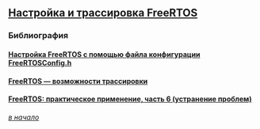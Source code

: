 ## [Настройка и трассировка FreeRTOS](#)

### Библиография

#### [Настройка FreeRTOS с помощью файла конфигурации FreeRTOSConfig.h](https://freertos.org/Documentation/02-Kernel/03-Supported-devices/02-Customization)

#### [FreeRTOS — возможности трассировки](https://kit-e.ru/freertos-10/)

#### [FreeRTOS: практическое применение, часть 6 (устранение проблем)](https://microsin.net/programming/arm/freertos-part6.html)


###### [в начало](#)
